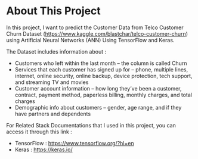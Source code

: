 # About This Project

In this project, I want to predict the Customer Data from Telco Customer Churn Dataset (https://www.kaggle.com/blastchar/telco-customer-churn) using Artificial Neural Networks (ANN) Using TensorFlow and Keras.

The Dataset includes information about :

- Customers who left within the last month – the column is called Churn
- Services that each customer has signed up for – phone, multiple lines, internet, online security, online backup, device protection, tech support, and streaming TV and movies
- Customer account information – how long they’ve been a customer, contract, payment method, paperless billing, monthly charges, and total charges
- Demographic info about customers – gender, age range, and if they have partners and dependents

For Related Stack Documentations that I used in this project, you can access it through this link :

- TensorFlow : https://www.tensorflow.org/?hl=en
- Keras : https://keras.io/